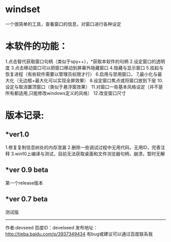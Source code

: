 # windset
一个很简单的工具，查看窗口的信息，对窗口进行各种设定<br>


本软件的功能：
============
1.点击智代获取窗口句柄（类似于spy++），*获取本软件的句柄
2.设定窗口的透明度
3.点击移动窗口可以把窗口移动到屏幕外隐藏窗口
4.隐藏与显示窗口
5.挂起与恢复进程（有些软件需要以管理员权限才行）
6.启用与禁用窗口，
7,最小化与最大化（无边框+最大化可以实现全屏效果）
8.设定窗口焦点或将窗口放到下层
10.设定与取消置顶窗口（类似于悬浮窗效果）
11.对窗口一些基本风格设定（并不是所有都适用,只能修改windows定义的风格）
12.改变窗口尺寸

版本记录:
======
*ver1.0
------
1.修复复制信息树处的内存泄漏
2.删除一些调试过程中无用代码，无用ID，完善注释
3.win10上编译与测试，目前无法获取桌面和文件浏览器句柄，崩溃，暂时无解
    
*ver 0.9 beta
------
第一个release版本

*ver 0.7 beta
------
测试版

-----------
作者:devseed
百度ID：develseed
发布地址：http://tieba.baidu.com/p/3937349434
有bug或建议可以通过百度联系我
